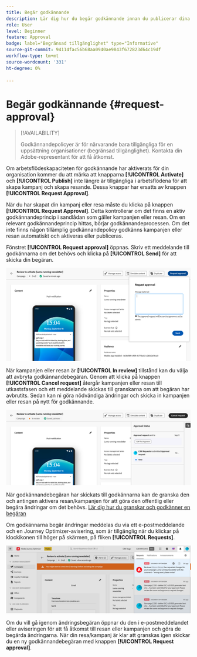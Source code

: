 ```yaml
---
title: Begär godkännande
description: Lär dig hur du begär godkännande innan du publicerar dina resor och kampanjer.
role: User
level: Beginner
feature: Approval
badge: label="Begränsad tillgänglighet" type="Informative"
source-git-commit: 94114fac56b68aa0940ae9843f672823d64c19df
workflow-type: tm+mt
source-wordcount: '331'
ht-degree: 0%

---
```



# Begär godkännande {#request-approval}

>[!AVAILABILITY]
>
> Godkännandepolicyer är för närvarande bara tillgängliga för en uppsättning organisationer (begränsad tillgänglighet). Kontakta din Adobe-representant för att få åtkomst.

Om arbetsflödeskapaciteten för godkännande har aktiverats för din organisation kommer du att märka att knapparna **[!UICONTROL Activate]** och **[!UICONTROL Publish]** inte längre är tillgängliga i arbetsflödena för att skapa kampanj och skapa resande. Dessa knappar har ersatts av knappen **[!UICONTROL Request Approval]**.

När du har skapat din kampanj eller resa måste du klicka på knappen **[!UICONTROL Request Approval]**. Detta kontrollerar om det finns en aktiv godkännandeprincip i sandlådan som gäller kampanjen eller resan. Om en relevant godkännandeprincip hittas, börjar godkännandeprocessen. Om det inte finns någon tillämplig godkännandepolicy godkänns kampanjen eller resan automatiskt och aktiveras eller publiceras.

Fönstret **[!UICONTROL Request approval]** öppnas. Skriv ett meddelande till godkännarna om det behövs och klicka på **[!UICONTROL Send]** för att skicka din begäran.

![](assets/approval-request.png)

När kampanjen eller resan är **[!UICONTROL In review]** tillstånd kan du välja att avbryta godkännandebegäran. Genom att klicka på knappen **[!UICONTROL Cancel request]** återgår kampanjen eller resan till utkastsfasen och ett meddelande skickas till granskarna om att begäran har avbrutits. Sedan kan ni göra nödvändiga ändringar och skicka in kampanjen eller resan på nytt för godkännande.

![](assets/approval-cancel.png)

När godkännandebegäran har skickats till godkännarna kan de granska den och antingen aktivera resan/kampanjen för att göra den offentlig eller begära ändringar om det behövs. [Lär dig hur du granskar och godkänner en begäran](review-approve-request.md)

Om godkännarna begär ändringar meddelas du via ett e-postmeddelande och en Journey Optimizer-avisering, som är tillgänglig när du klickar på klockikonen till höger på skärmen, på fliken **[!UICONTROL Requests]**.

![](assets/changes-requested.png)

Om du vill gå igenom ändringsbegäran öppnar du den i e-postmeddelandet eller aviseringen för att få åtkomst till resan eller kampanjen och göra de begärda ändringarna. När din resa/kampanj är klar att granskas igen skickar du en ny godkännandebegäran med knappen **[!UICONTROL Request approval]**.
